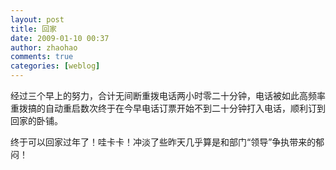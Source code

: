 ```yaml
---
layout: post
title: 回家
date: 2009-01-10 00:37
author: zhaohao
comments: true
categories: [weblog]
---
```

经过三个早上的努力，合计无间断重拨电话两小时零二十分钟，电话被如此高频率重拨搞的自动重启数次终于在今早电话订票开始不到二十分钟打入电话，顺利订到回家的卧铺。

终于可以回家过年了！哇卡卡！冲淡了些昨天几乎算是和部门“领导”争执带来的郁闷！
